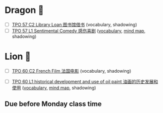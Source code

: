 
# Dragon 🐲
- [ ] [TPO 57 C2 Library Loan 图书馆借书](https://top.zhan.com/toefl/listen/review-2365-13.html?article_id=2365) (vocabulary, shadowing)
- [ ] [TPO 57 L1 Sentimental Comedy 感伤喜剧](https://top.zhan.com/toefl/listen/review-2363-13.html?article_id=2363) ([vocabulary](mindmap/tpo57_L1_Sentimental_Comedy.md), [mind map](mindmap/tpo57_L1_Sentimental_Comedy.md), shadowing)

# Lion 🦁️
- [ ] [TPO 60 C2 French Film 法国电影](https://top.zhan.com/toefl/listen/review-2543-13.html?article_id=2543) (vocabulary, shadowing)
- [ ] [TPO 60 L1 historical development and use of oil paint 油画的历史发展和使用](https://top.zhan.com/toefl/listen/review-2541-13.html?article_id=2541) ([vocabulary](https://github.com/shishiAPCS/shishiapcs.github.io/tree/main/mindmap/tpo60_L1_oil_paint.md), [mind map](https://github.com/shishiAPCS/shishiapcs.github.io/tree/main/mindmap/tpo60_L1_oil_paint.md), shadowing)


## Due before Monday class time
